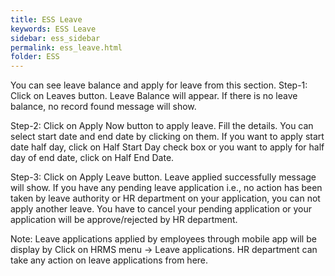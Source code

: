 ```yaml
---
title: ESS Leave
keywords: ESS Leave
sidebar: ess_sidebar
permalink: ess_leave.html
folder: ESS
---
```



You can see leave balance and apply for leave from this section.
Step-1: Click on Leaves button. Leave Balance will appear. If there is no leave balance, no record found message will show.

Step-2: Click on Apply Now button to apply leave. Fill the details. You can select start date and end date by clicking on them. If you want to apply start date half day, click on Half Start Day check box or you want to apply for half day of end date, click on Half End Date.


Step-3: Click on Apply Leave button. Leave applied successfully message will show. If you have any pending leave application i.e., no action has been taken by leave authority or HR department on your application, you can not apply another leave. You have to cancel your pending application or your application will be approve/rejected by HR department.


Note: Leave applications applied by employees through mobile app will be display by Click on HRMS menu -> Leave applications. HR department can take any action on leave applications from here.
